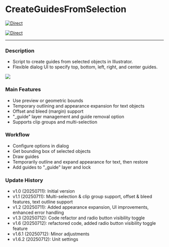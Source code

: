 # CreateGuidesFromSelection

[![Direct](https://img.shields.io/badge/Direct%20Link-CreateGuidesFromSelection.jsx-ffcc00.svg)](https://github.com/swwwitch/illustrator-scripts/blob/master/jsx/guide/CreateGuidesFromSelection.jsx)

[![Direct](https://img.shields.io/badge/Back%20to%20home-All%20scripts-cccccc.svg)](https://github.com/swwwitch/illustrator-scripts/blob/master/README.md)

---

### Description

- Script to create guides from selected objects in Illustrator.
- Flexible dialog UI to specify top, bottom, left, right, and center guides.

![](https://www.dtp-transit.jp/images/ss-756-962-72-20250712-220853.png)

### Main Features

- Use preview or geometric bounds
- Temporary outlining and appearance expansion for text objects
- Offset and bleed (margin) support
- "_guide" layer management and guide removal option
- Supports clip groups and multi-selection

### Workflow

- Configure options in dialog
- Get bounding box of selected objects
- Draw guides
- Temporarily outline and expand appearance for text, then restore
- Add guides to "_guide" layer and lock

### Update History

- v1.0 (20250711): Initial version
- v1.1 (20250711): Multi-selection & clip group support, offset & bleed features, text outline support
- v1.2 (20250711): Added appearance expansion, UI improvements, enhanced error handling
- v1.3 (20250712): Code refactor and radio button visibility toggle
- v1.6 (20250712): refactored code, added radio button visibility toggle feature
- v1.6.1 (20250712): Minor adjustments
- v1.6.2 (20250712): Unit settings